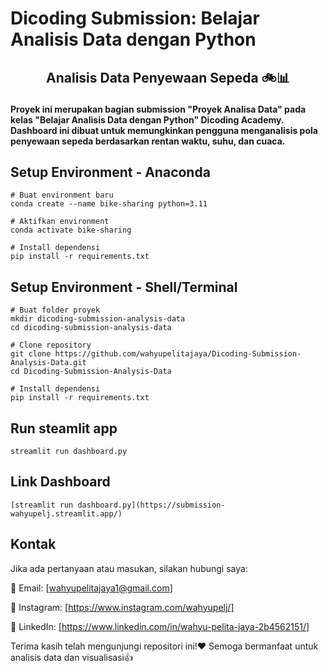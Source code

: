 # Dicoding Submission: Belajar Analisis Data dengan Python
## <p align="center">Analisis Data Penyewaan Sepeda 🚲📊</div>   
**Proyek ini merupakan bagian submission "Proyek Analisa Data" pada kelas "Belajar Analisis Data dengan Python" Dicoding Academy. Dashboard ini dibuat untuk memungkinkan pengguna menganalisis pola penyewaan sepeda berdasarkan rentan waktu, suhu, dan cuaca.**

## Setup Environment - Anaconda
```
# Buat environment baru
conda create --name bike-sharing python=3.11

# Aktifkan environment
conda activate bike-sharing

# Install dependensi
pip install -r requirements.txt
```

## Setup Environment - Shell/Terminal
```
# Buat folder proyek
mkdir dicoding-submission-analysis-data
cd dicoding-submission-analysis-data

# Clone repository
git clone https://github.com/wahyupelitajaya/Dicoding-Submission-Analysis-Data.git
cd Dicoding-Submission-Analysis-Data

# Install dependensi
pip install -r requirements.txt
```

## Run steamlit app
```
streamlit run dashboard.py
```

## Link Dashboard
```
[streamlit run dashboard.py](https://submission-wahyupelj.streamlit.app/)
```

## Kontak
Jika ada pertanyaan atau masukan, silakan hubungi saya:

📧 Email: [wahyupelitajaya1@gmail.com]

🔗 Instagram: [https://www.instagram.com/wahyupelj/]

🔗 LinkedIn: [https://www.linkedin.com/in/wahyu-pelita-jaya-2b4562151/]

Terima kasih telah mengunjungi repositori ini!❤️ Semoga bermanfaat untuk analisis data dan visualisasi👍

